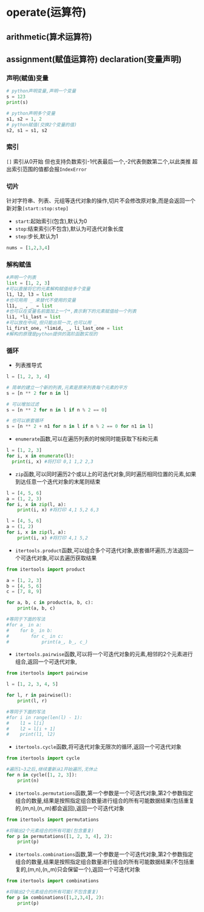 # operate(运算符)

## arithmetic(算术运算符)



## assignment(赋值运算符) declaration(变量声明)

### 声明(赋值)变量

```python
# python声明变量,声明一个变量
s = 123
print(s)

# python声明多个变量
s1, s2 = 1, 2
# python赋值(交换2个变量的值)
s2, s1 = s1, s2
```

### 索引

`[]` 索引从0开始 但也支持负数索引-1代表最后一个,-2代表倒数第二个,以此类推
超出索引范围的值都会报`IndexError`

### 切片

针对字符串、列表、元组等迭代对象的操作,切片不会修改原对象,而是会返回一个新对象`[start:stop:step]`
+ `start`:起始索引(包含),默认为0
+ `stop`:结束索引(不包含),默认为可迭代对象长度
+ `step`:步长,默认为1
```python
nums = [1,2,3,4]


```

### 解构赋值
```python
#声明一个列表
list = [1, 2, 3]
#可以直接将它的元素解构赋值给多个变量
l1, l2, l3 = list
#也可用用 _ 来替代不使用的变量
l11, _ , _ = list
#也可以在变量名前面加上一个*,表示剩下的元素赋值给一个列表
li1, *li_last = list
#可以放在中间,但只能出现一次,也可以用 _
li_first_one, *limid, _, li_last_one = list
#解构的原理是python提供的高阶函数实现的
```

### 循环
+ 列表推导式
```python
l = [1, 2, 3, 4]

# 简单的建立一个新的列表,元素是原来列表每个元素的平方
s = [n ** 2 for n in l]

# 可以增加过滤
s = [n ** 2 for n in l if n % 2 == 0]

# 也可以嵌套循环
s = [n ** 2 + n1 for n in l if n % 2 == 0 for n1 in l]
```
+ `enumerate`函数,可以在遍历列表的时候同时能获取下标和元素
```python
l = [1, 2, 3]
for i, x in enumerate(l):
  print(i, x) #将打印 0,1 1,2 2,3
```
+ `zip`函数,可以同时遍历2个或以上的可迭代对象,同时遍历相同位置的元素,如果到达任意一个迭代对象的末尾则结束
```python
l = [4, 5, 6]
a = (1, 2, 3)
for i, x in zip(l, a):
    print(i, x) #将打印 4,1 5,2 6,3

l = [4, 5, 6]
a = (1, 2)
for i, x in zip(l, a):
    print(i, x) #将打印 4,1 5,2
```
+ `itertools.product`函数,可以组合多个可迭代对象,嵌套循环遍历,方法返回一个可迭代对象,可以去遍历获取结果
```python
from itertools import product

a = [1, 2, 3]
b = [4, 5, 6]
c = [7, 8, 9]

for a, b, c in product(a, b, c):
    print(a, b, c)

#等同于下面的写法
#for a_ in a:
#    for b_ in b:
#        for c_ in c:
#            print(a_, b_, c_)
```
+ `itertools.pairwise`函数,可以将一个可迭代对象的元素,相邻的2个元素进行组合,返回一个可迭代对象,
```python
from itertools import pairwise

l = [1, 2, 3, 4, 5]

for l, r in pairwise(l):
    print(l, r)

#等同于下面的写法
#for i in range(len(l) - 1):
#    l1 = l[i]
#    l2 = l[i + 1]
#    print(l1, l2)
```
+ `itertools.cycle`函数,将可迭代对象无限次的循环,返回一个可迭代对象
```python
from itertools import cycle

#遍历1~3之后,继续重新从1开始遍历,无休止
for n in cycle([1, 2, 3]):
    print(n)
```
+ `itertools.permutations`函数,第一个参数是一个可迭代对象,第2个参数指定组合的数量,结果是按照指定组合数量进行组合的所有可能数据结果(包括重复的,(m,n),(n,,m)都会返回),返回一个可迭代对象
```python
from itertools import permutations

#将输出2个元素组合的所有可能(包含重复)
for p in permutations([1, 2, 3, 4], 2):
    print(p)
```
+ `itertools.combinations`函数,第一个参数是一个可迭代对象,第2个参数指定组合的数量,结果是按照指定组合数量进行组合的所有可能数据结果(不包括重复的,(m,n),(n,,m)只会保留一个),返回一个可迭代对象
```python
from itertools import combinations

#将输出2个元素组合的所有可能(不包含重复)
for p in combinations([1,2,3,4], 2):
    print(p)

```

